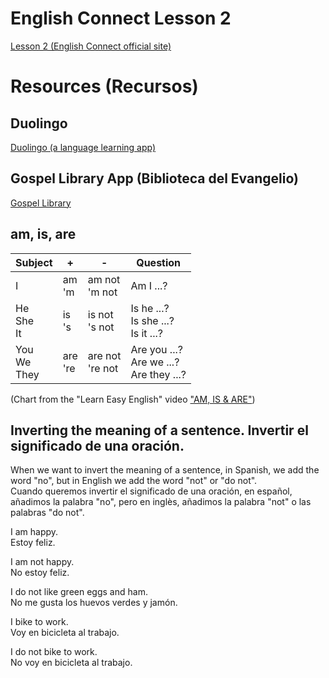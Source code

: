 # English Connect Lesson 2 

<a href="https://rise.articulate.com/share/itxCd1fxmvi8vmPwszG1As-C3eOBBLSA#/lessons/Zzac-XFL2STFH3HSttZvZDWsfMnUoZS3">Lesson 2 (English Connect official site)</a>

# Resources (Recursos)

## Duolingo

<a href="https://www.duolingo.com/">Duolingo (a language learning app)</a>

## Gospel Library App (Biblioteca del Evangelio)

<a href="https://www.churchofjesuschrist.org/learn/mobile-applications/gospel-library">Gospel Library</a>


## am, is, are

|Subject| + | - | Question |
|-------|---|---|----------|
|I      | am<BR>'m| am not<BR>'m not | Am I ...? |
|He<BR>She<BR>It | is<BR>'s| is not<BR>'s not | Is he ...?<BR> Is she ...?<BR> Is it ...? |
|You<BR>We<BR>They | are<BR>'re| are not<BR>'re not | Are you ...?<BR> Are we ...?<BR> Are they ...? |

(Chart from the "Learn Easy English" video <a href="https://www.youtube.com/watch?v=YAELd7I6-7Y>">"AM, IS & ARE"</a>)
## Inverting the meaning of a sentence. Invertir el significado de una oración.

When we want to invert the meaning of a sentence, in Spanish, we add the word "no", but in English we add the word "not" or "do not".  
Cuando queremos invertir el significado de una oración, en español, añadimos la palabra "no", pero en inglès, añadimos la palabra "not" o las palabras "do not".  

I am happy.  
Estoy feliz.  

I am not happy.  
No estoy feliz.  

I do not like green eggs and ham.  
No me gusta los huevos verdes y jamón.  

I bike to work.  
Voy en bicicleta al trabajo.  

I do not bike to work.  
No voy en bicicleta al trabajo.  
